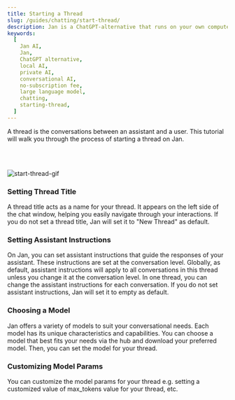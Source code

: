 ```yaml
---
title: Starting a Thread
slug: /guides/chatting/start-thread/
description: Jan is a ChatGPT-alternative that runs on your own computer, with a local API server.
keywords:
  [
    Jan AI,
    Jan,
    ChatGPT alternative,
    local AI,
    private AI,
    conversational AI,
    no-subscription fee,
    large language model,
    chatting,
    starting-thread,
  ]
---
```


A thread is the conversations between an assistant and a user. This tutorial will walk you through the process of starting a thread on Jan.

<br></br>

![start-thread-gif](./assets/start-thread.gif)

### Setting Thread Title

A thread title acts as a name for your thread. It appears on the left side of the chat window, helping you easily navigate through your interactions. If you do not set a thread title, Jan will set it to "New Thread" as default.

### Setting Assistant Instructions

On Jan, you can set assistant instructions that guide the responses of your assistant. These instructions are set at the conversation level. Globally, as default, assistant instructions will apply to all conversations in this thread unless you change it at the conversation level. In one thread, you can change the assistant instructions for each conversation. If you do not set assistant instructions, Jan will set it to empty as default.

### Choosing a Model

Jan offers a variety of models to suit your conversational needs. Each model has its unique characteristics and capabilities. You can choose a model that best fits your needs via the hub and download your preferred model. Then, you can set the model for your thread.

### Customizing Model Params

You can customize the model params for your thread e.g. setting a customized value of max_tokens value for your thread, etc.

